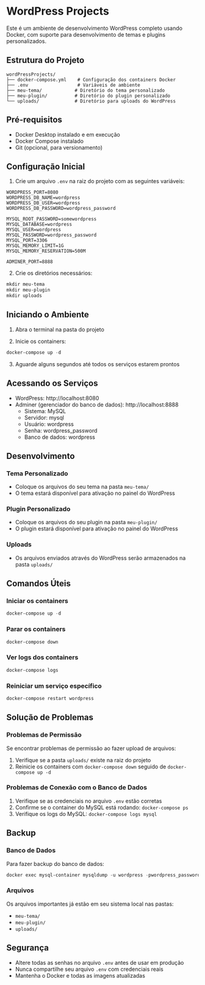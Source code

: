 # WordPress Projects

Este é um ambiente de desenvolvimento WordPress completo usando Docker, com suporte para desenvolvimento de temas e plugins personalizados.

## Estrutura do Projeto

```
wordPressProjects/
├── docker-compose.yml    # Configuração dos containers Docker
├── .env                  # Variáveis de ambiente
├── meu-tema/            # Diretório do tema personalizado
├── meu-plugin/          # Diretório do plugin personalizado
└── uploads/             # Diretório para uploads do WordPress
```

## Pré-requisitos

- Docker Desktop instalado e em execução
- Docker Compose instalado
- Git (opcional, para versionamento)

## Configuração Inicial

1. Crie um arquivo `.env` na raiz do projeto com as seguintes variáveis:

```env
WORDPRESS_PORT=8080
WORDPRESS_DB_NAME=wordpress
WORDPRESS_DB_USER=wordpress
WORDPRESS_DB_PASSWORD=wordpress_password

MYSQL_ROOT_PASSWORD=somewordpress
MYSQL_DATABASE=wordpress
MYSQL_USER=wordpress
MYSQL_PASSWORD=wordpress_password
MYSQL_PORT=3306
MYSQL_MEMORY_LIMIT=1G
MYSQL_MEMORY_RESERVATION=500M

ADMINER_PORT=8888
```

2. Crie os diretórios necessários:

```powershell
mkdir meu-tema
mkdir meu-plugin
mkdir uploads
```

## Iniciando o Ambiente

1. Abra o terminal na pasta do projeto

2. Inicie os containers:
```powershell
docker-compose up -d
```

3. Aguarde alguns segundos até todos os serviços estarem prontos

## Acessando os Serviços

- WordPress: http://localhost:8080
- Adminer (gerenciador do banco de dados): http://localhost:8888
  - Sistema: MySQL
  - Servidor: mysql
  - Usuário: wordpress
  - Senha: wordpress_password
  - Banco de dados: wordpress

## Desenvolvimento

### Tema Personalizado
- Coloque os arquivos do seu tema na pasta `meu-tema/`
- O tema estará disponível para ativação no painel do WordPress

### Plugin Personalizado
- Coloque os arquivos do seu plugin na pasta `meu-plugin/`
- O plugin estará disponível para ativação no painel do WordPress

### Uploads
- Os arquivos enviados através do WordPress serão armazenados na pasta `uploads/`

## Comandos Úteis

### Iniciar os containers
```powershell
docker-compose up -d
```

### Parar os containers
```powershell
docker-compose down
```

### Ver logs dos containers
```powershell
docker-compose logs
```

### Reiniciar um serviço específico
```powershell
docker-compose restart wordpress
```

## Solução de Problemas

### Problemas de Permissão
Se encontrar problemas de permissão ao fazer upload de arquivos:
1. Verifique se a pasta `uploads/` existe na raiz do projeto
2. Reinicie os containers com `docker-compose down` seguido de `docker-compose up -d`

### Problemas de Conexão com o Banco de Dados
1. Verifique se as credenciais no arquivo `.env` estão corretas
2. Confirme se o container do MySQL está rodando: `docker-compose ps`
3. Verifique os logs do MySQL: `docker-compose logs mysql`

## Backup

### Banco de Dados
Para fazer backup do banco de dados:
```powershell
docker exec mysql-container mysqldump -u wordpress -pwordpress_password wordpress > backup.sql
```

### Arquivos
Os arquivos importantes já estão em seu sistema local nas pastas:
- `meu-tema/`
- `meu-plugin/`
- `uploads/`

## Segurança

- Altere todas as senhas no arquivo `.env` antes de usar em produção
- Nunca compartilhe seu arquivo `.env` com credenciais reais
- Mantenha o Docker e todas as imagens atualizadas
